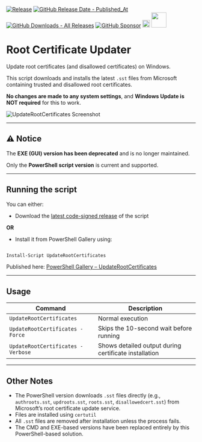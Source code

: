 [![Release](https://img.shields.io/github/v/release/asheroto/Root-Certificate-Updater)](https://github.com/asheroto/Root-Certificate-Updater/releases)
[![GitHub Release Date - Published_At](https://img.shields.io/github/release-date/asheroto/Root-Certificate-Updater)](https://github.com/asheroto/Root-Certificate-Updater/releases)
[![GitHub Downloads - All Releases](https://img.shields.io/github/downloads/asheroto/Root-Certificate-Updater/total)](https://github.com/asheroto/Root-Certificate-Updater/releases)
[![GitHub Sponsor](https://img.shields.io/github/sponsors/asheroto?label=Sponsor&logo=GitHub)](https://github.com/sponsors/asheroto?frequency=one-time&sponsor=asheroto)
<a href="https://ko-fi.com/asheroto"><img src="https://ko-fi.com/img/githubbutton_sm.svg" alt="Ko-Fi Button" height="20px"></a>
<a href="https://www.buymeacoffee.com/asheroto"><img src="https://img.buymeacoffee.com/button-api/?text=Buy me a coffee&emoji=&slug=Root-Certificate-Updater&button_colour=FFDD00&font_colour=000000&font_family=Lato&outline_colour=000000&coffee_colour=ffffff)" height="40px"></a>

# Root Certificate Updater

Update root certificates (and disallowed certificates) on Windows.

This script downloads and installs the latest `.sst` files from Microsoft containing trusted and disallowed root certificates.

**No changes are made to any system settings**, and **Windows Update is NOT required** for this to work.

![UpdateRootCertificates Screenshot](https://github.com/user-attachments/assets/15a58740-79cb-488c-a78c-64a99e15104c)

---

## ⚠️ Notice

The **EXE (GUI) version has been deprecated** and is no longer maintained.

Only the **PowerShell script version** is current and supported.

---

## Running the script

You can either:

- Download the [latest code-signed release](https://github.com/asheroto/Root-Certificate-Updater/releases/latest/download/UpdateRootCertificates.ps1) of the script

**OR**

- Install it from PowerShell Gallery using:

```powershell

Install-Script UpdateRootCertificates

```

Published here: [PowerShell Gallery – UpdateRootCertificates](https://www.powershellgallery.com/packages/UpdateRootCertificates)

---

## Usage

| Command                           | Description                                           |
| --------------------------------- | ----------------------------------------------------- |
| `UpdateRootCertificates`          | Normal execution                                      |
| `UpdateRootCertificates -Force`   | Skips the 10-second wait before running               |
| `UpdateRootCertificates -Verbose` | Shows detailed output during certificate installation |

---

## Other Notes

- The PowerShell version downloads `.sst` files directly (e.g., `authroots.sst`, `updroots.sst`, `roots.sst`, `disallowedcert.sst`) from Microsoft’s root certificate update service.
- Files are installed using `certutil`
- All `.sst` files are removed after installation unless the process fails.
- The CMD and EXE-based versions have been replaced entirely by this PowerShell-based solution.